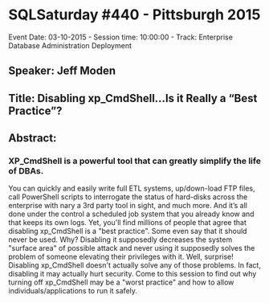 # SQLSaturday #440 - Pittsburgh 2015
Event Date: 03-10-2015 - Session time: 10:00:00 - Track: Enterprise Database Administration  Deployment
## Speaker: Jeff Moden
## Title: Disabling xp_CmdShell…Is it Really a “Best Practice”?
## Abstract:
### XP_CmdShell is a powerful tool that can greatly simplify the life of DBAs.
You can quickly and easily write full ETL systems, up/down-load FTP files, call PowerShell scripts to interrogate the status of hard-disks across the enterprise with nary a 3rd party tool in sight, and much more. 
And it’s all done under the control a scheduled job system that you already know and that keeps its own logs.
Yet, you'll find millions of people that agree that disabling xp_CmdShell is a "best practice". Some even say that it should never be used. Why? Disabling it supposedly decreases the system "surface area" of possible attack and never using it supposedly solves the problem of someone elevating their privileges with it.
Well, surprise! Disabling xp_CmdShell doesn't actually solve any of those problems.  In fact, disabling it may actually hurt security.
Come to this session to find out why turning off xp_CmdShell may be a "worst practice" and how to allow individuals/applications to run it safely.
